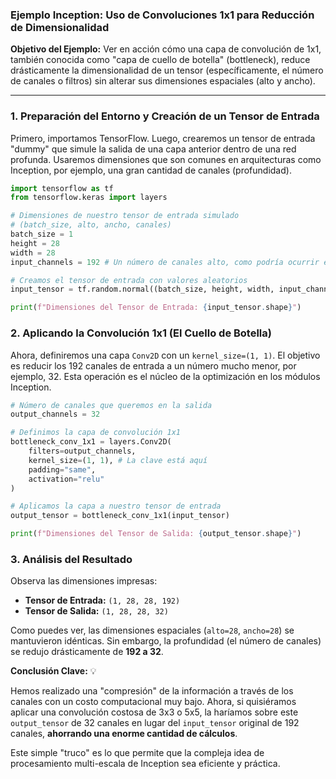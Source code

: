 ### **Ejemplo Inception: Uso de Convoluciones 1x1 para Reducción de Dimensionalidad**

**Objetivo del Ejemplo:**
Ver en acción cómo una capa de convolución de 1x1, también conocida como "capa de cuello de botella" (bottleneck), reduce drásticamente la dimensionalidad de un tensor (específicamente, el número de canales o filtros) sin alterar sus dimensiones espaciales (alto y ancho).

---

### **1. Preparación del Entorno y Creación de un Tensor de Entrada**

Primero, importamos TensorFlow. Luego, crearemos un tensor de entrada "dummy" que simule la salida de una capa anterior dentro de una red profunda. Usaremos dimensiones que son comunes en arquitecturas como Inception, por ejemplo, una gran cantidad de canales (profundidad).

```python
import tensorflow as tf
from tensorflow.keras import layers

# Dimensiones de nuestro tensor de entrada simulado
# (batch_size, alto, ancho, canales)
batch_size = 1
height = 28
width = 28
input_channels = 192 # Un número de canales alto, como podría ocurrir en una red profunda

# Creamos el tensor de entrada con valores aleatorios
input_tensor = tf.random.normal((batch_size, height, width, input_channels))

print(f"Dimensiones del Tensor de Entrada: {input_tensor.shape}")
```

### **2. Aplicando la Convolución 1x1 (El Cuello de Botella)**

Ahora, definiremos una capa `Conv2D` con un `kernel_size=(1, 1)`. El objetivo es reducir los 192 canales de entrada a un número mucho menor, por ejemplo, 32. Esta operación es el núcleo de la optimización en los módulos Inception.

```python
# Número de canales que queremos en la salida
output_channels = 32

# Definimos la capa de convolución 1x1
bottleneck_conv_1x1 = layers.Conv2D(
    filters=output_channels,
    kernel_size=(1, 1), # La clave está aquí
    padding="same",
    activation="relu"
)

# Aplicamos la capa a nuestro tensor de entrada
output_tensor = bottleneck_conv_1x1(input_tensor)

print(f"Dimensiones del Tensor de Salida: {output_tensor.shape}")
```

### **3. Análisis del Resultado**

Observa las dimensiones impresas:

* **Tensor de Entrada:** `(1, 28, 28, 192)`
* **Tensor de Salida:** `(1, 28, 28, 32)`

Como puedes ver, las dimensiones espaciales (`alto=28`, `ancho=28`) se mantuvieron idénticas. Sin embargo, la profundidad (el número de canales) se redujo drásticamente de **192 a 32**.

**Conclusión Clave:** 💡

Hemos realizado una "compresión" de la información a través de los canales con un costo computacional muy bajo. Ahora, si quisiéramos aplicar una convolución costosa de 3x3 o 5x5, la haríamos sobre este `output_tensor` de 32 canales en lugar del `input_tensor` original de 192 canales, **ahorrando una enorme cantidad de cálculos**.

Este simple "truco" es lo que permite que la compleja idea de procesamiento multi-escala de Inception sea eficiente y práctica.